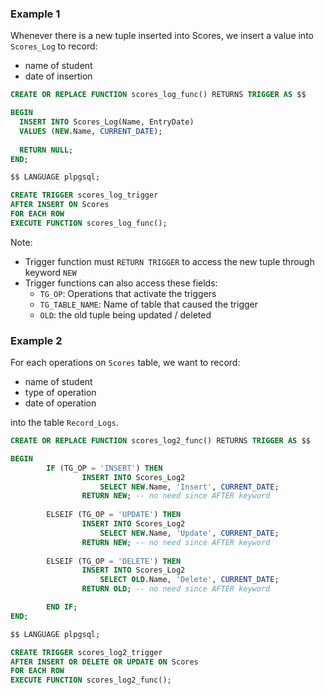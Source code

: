 ### Example 1

Whenever there is a new tuple inserted into Scores, we insert a value into `Scores_Log` to record:
- name of student
- date of insertion

```sql
CREATE OR REPLACE FUNCTION scores_log_func() RETURNS TRIGGER AS $$

BEGIN
  INSERT INTO Scores_Log(Name, EntryDate)
  VALUES (NEW.Name, CURRENT_DATE);
  
  RETURN NULL;
END;

$$ LANGUAGE plpgsql;
```

```sql
CREATE TRIGGER scores_log_trigger
AFTER INSERT ON Scores
FOR EACH ROW 
EXECUTE FUNCTION scores_log_func();
```

Note:
- Trigger function must `RETURN TRIGGER` to access the new tuple through keyword `NEW`
- Trigger functions can also access these fields:
	- `TG_OP`: Operations that activate the triggers
	- `TG_TABLE_NAME`: Name of table that caused the trigger 
	- `OLD`: the old tuple being updated / deleted

### Example 2

For each operations on `Scores` table, we want to record:

- name of student
- type of operation
- date of operation

into the table `Record_Logs`.

```sql
CREATE OR REPLACE FUNCTION scores_log2_func() RETURNS TRIGGER AS $$

BEGIN
        IF (TG_OP = 'INSERT') THEN
                INSERT INTO Scores_Log2 
	                SELECT NEW.Name, 'Insert', CURRENT_DATE;
                RETURN NEW; -- no need since AFTER keyword
                
        ELSEIF (TG_OP = 'UPDATE') THEN
                INSERT INTO Scores_Log2 
	                SELECT NEW.Name, 'Update', CURRENT_DATE;
                RETURN NEW; -- no need since AFTER keyword
                
        ELSEIF (TG_OP = 'DELETE') THEN
                INSERT INTO Scores_Log2 
	                SELECT OLD.Name, 'Delete', CURRENT_DATE;
                RETURN OLD; -- no need since AFTER keyword

        END IF;
END;

$$ LANGUAGE plpgsql;
```

```sql
CREATE TRIGGER scores_log2_trigger
AFTER INSERT OR DELETE OR UPDATE ON Scores
FOR EACH ROW 
EXECUTE FUNCTION scores_log2_func();
```